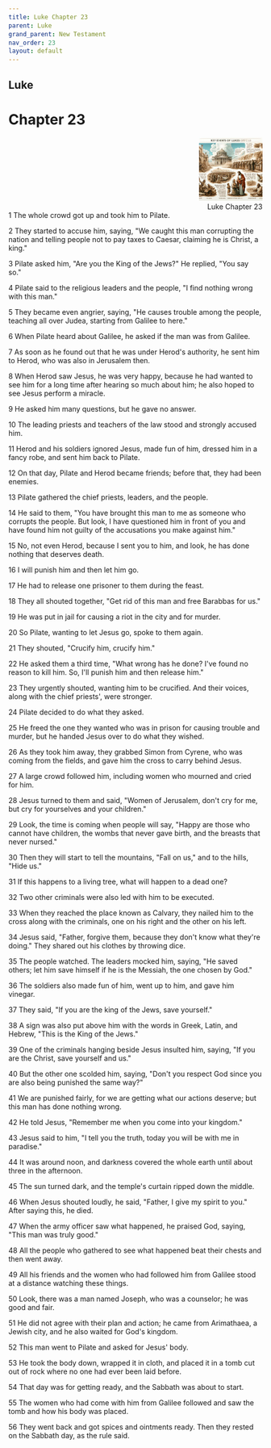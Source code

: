 ```yaml
---
title: Luke Chapter 23
parent: Luke
grand_parent: New Testament
nav_order: 23
layout: default
---
```


## Luke

# Chapter 23

<div style="clear: both; text-align: right;">
    <img src="/assets/Image/Luke/500/23.jpg" alt="Luke Chapter 23" class="chapter-image" style="max-width: 25%; height: auto;"/>
    <figcaption style="font-size: 14px;">Luke Chapter 23</figcaption>
</div>
1 The whole crowd got up and took him to Pilate.

2 They started to accuse him, saying, "We caught this man corrupting the nation and telling people not to pay taxes to Caesar, claiming he is Christ, a king."

3 Pilate asked him, "Are you the King of the Jews?" He replied, "You say so."

4 Pilate said to the religious leaders and the people, "I find nothing wrong with this man."

5 They became even angrier, saying, "He causes trouble among the people, teaching all over Judea, starting from Galilee to here."

6 When Pilate heard about Galilee, he asked if the man was from Galilee.

7 As soon as he found out that he was under Herod's authority, he sent him to Herod, who was also in Jerusalem then.

8 When Herod saw Jesus, he was very happy, because he had wanted to see him for a long time after hearing so much about him; he also hoped to see Jesus perform a miracle.

9 He asked him many questions, but he gave no answer.

10 The leading priests and teachers of the law stood and strongly accused him.

11 Herod and his soldiers ignored Jesus, made fun of him, dressed him in a fancy robe, and sent him back to Pilate.

12 On that day, Pilate and Herod became friends; before that, they had been enemies.

13 Pilate gathered the chief priests, leaders, and the people.

14 He said to them, "You have brought this man to me as someone who corrupts the people. But look, I have questioned him in front of you and have found him not guilty of the accusations you make against him."

15 No, not even Herod, because I sent you to him, and look, he has done nothing that deserves death.

16 I will punish him and then let him go.

17 He had to release one prisoner to them during the feast.

18 They all shouted together, "Get rid of this man and free Barabbas for us."

19 He was put in jail for causing a riot in the city and for murder.

20 So Pilate, wanting to let Jesus go, spoke to them again.

21 They shouted, "Crucify him, crucify him."

22 He asked them a third time, "What wrong has he done? I've found no reason to kill him. So, I'll punish him and then release him."

23 They urgently shouted, wanting him to be crucified. And their voices, along with the chief priests', were stronger.

24 Pilate decided to do what they asked.

25 He freed the one they wanted who was in prison for causing trouble and murder, but he handed Jesus over to do what they wished.

26 As they took him away, they grabbed Simon from Cyrene, who was coming from the fields, and gave him the cross to carry behind Jesus.

27 A large crowd followed him, including women who mourned and cried for him.

28 Jesus turned to them and said, "Women of Jerusalem, don't cry for me, but cry for yourselves and your children."

29 Look, the time is coming when people will say, "Happy are those who cannot have children, the wombs that never gave birth, and the breasts that never nursed."

30 Then they will start to tell the mountains, "Fall on us," and to the hills, "Hide us."

31 If this happens to a living tree, what will happen to a dead one?

32 Two other criminals were also led with him to be executed.

33 When they reached the place known as Calvary, they nailed him to the cross along with the criminals, one on his right and the other on his left.

34 Jesus said, "Father, forgive them, because they don't know what they're doing." They shared out his clothes by throwing dice.

35 The people watched. The leaders mocked him, saying, "He saved others; let him save himself if he is the Messiah, the one chosen by God."

36 The soldiers also made fun of him, went up to him, and gave him vinegar.

37 They said, "If you are the king of the Jews, save yourself."

38 A sign was also put above him with the words in Greek, Latin, and Hebrew, "This is the King of the Jews."

39 One of the criminals hanging beside Jesus insulted him, saying, "If you are the Christ, save yourself and us."

40 But the other one scolded him, saying, "Don't you respect God since you are also being punished the same way?"

41 We are punished fairly, for we are getting what our actions deserve; but this man has done nothing wrong.

42 He told Jesus, "Remember me when you come into your kingdom."

43 Jesus said to him, "I tell you the truth, today you will be with me in paradise."

44 It was around noon, and darkness covered the whole earth until about three in the afternoon.

45 The sun turned dark, and the temple's curtain ripped down the middle.

46 When Jesus shouted loudly, he said, "Father, I give my spirit to you." After saying this, he died.

47 When the army officer saw what happened, he praised God, saying, "This man was truly good."

48 All the people who gathered to see what happened beat their chests and then went away.

49 All his friends and the women who had followed him from Galilee stood at a distance watching these things.

50 Look, there was a man named Joseph, who was a counselor; he was good and fair.

51 He did not agree with their plan and action; he came from Arimathaea, a Jewish city, and he also waited for God's kingdom.

52 This man went to Pilate and asked for Jesus' body.

53 He took the body down, wrapped it in cloth, and placed it in a tomb cut out of rock where no one had ever been laid before.

54 That day was for getting ready, and the Sabbath was about to start.

55 The women who had come with him from Galilee followed and saw the tomb and how his body was placed.

56 They went back and got spices and ointments ready. Then they rested on the Sabbath day, as the rule said.


